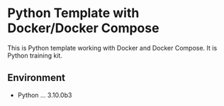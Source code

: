 # Python Template with Docker/Docker Compose

This is Python template working with Docker and Docker Compose.
It is Python training kit.

## Environment

- Python ... 3.10.0b3